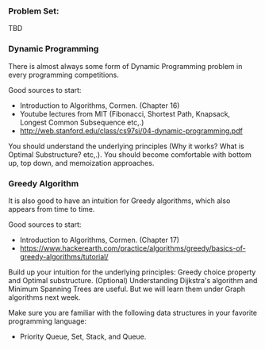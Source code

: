 ### Problem Set:
TBD

### Dynamic Programming
There is almost always some form of Dynamic Programming problem in every programming competitions.

Good sources to start:
* Introduction to Algorithms, Cormen. (Chapter 16)
* Youtube lectures from MIT (Fibonacci, Shortest Path, Knapsack, Longest Common Subsequence etc,.)
* http://web.stanford.edu/class/cs97si/04-dynamic-programming.pdf

You should understand the underlying principles (Why it works? What is Optimal Substructure? etc,.).
You should become comfortable with bottom up, top down, and memoization approaches.

### Greedy Algorithm

It is also good to have an intuition for Greedy algorithms, which also appears from time to time.

Good sources to start:
* Introduction to Algorithms, Cormen. (Chapter 17)
* https://www.hackerearth.com/practice/algorithms/greedy/basics-of-greedy-algorithms/tutorial/

Build up your intuition for the underlying principles: Greedy choice property and Optimal substructure.
(Optional) Understanding Dijkstra's algorithm and Minimum Spanning Trees are useful. But we will learn them under Graph algorithms next week.

Make sure you are familiar with the following data structures in your favorite programming language:
* Priority Queue, Set, Stack, and Queue.
